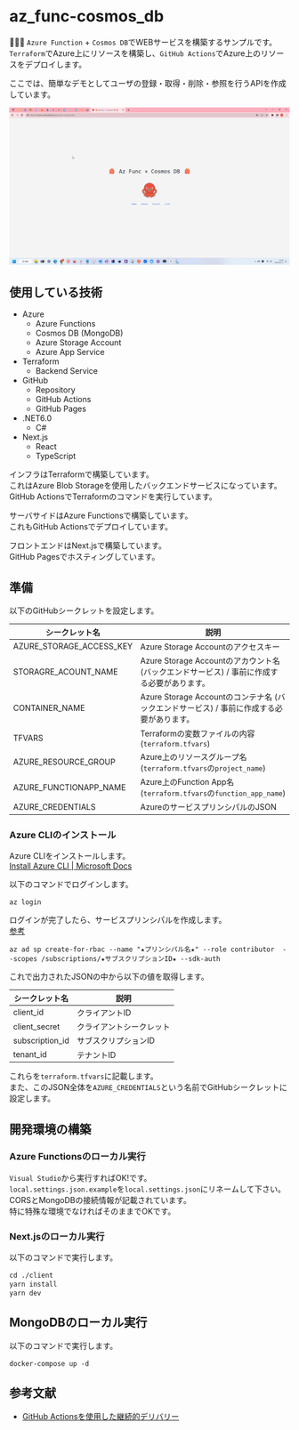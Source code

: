 # az_func-cosmos_db

🦉🦉🦉 `Azure Function` + `Cosmos DB`でWEBサービスを構築するサンプルです。  
`Terraform`でAzure上にリソースを構築し、`GitHub Actions`でAzure上のリソースをデプロイします。  

ここでは、簡単なデモとしてユーザの登録・取得・削除・参照を行うAPIを作成しています。  

![成果物](./docs/img/fruit.gif)  

## 使用している技術

- Azure
  - Azure Functions
  - Cosmos DB (MongoDB)
  - Azure Storage Account
  - Azure App Service
- Terraform
  - Backend Service
- GitHub
  - Repository
  - GitHub Actions
  - GitHub Pages
- .NET6.0
  - C#
- Next.js
  - React
  - TypeScript

インフラはTerraformで構築しています。  
これはAzure Blob Storageを使用したバックエンドサービスになっています。  
GitHub ActionsでTerraformのコマンドを実行しています。  

サーバサイドはAzure Functionsで構築しています。  
これもGitHub Actionsでデプロイしています。  

フロントエンドはNext.jsで構築しています。  
GitHub Pagesでホスティングしています。  

## 準備

以下のGitHubシークレットを設定します。  

| シークレット名 | 説明 |
| --- | --- |
| AZURE_STORAGE_ACCESS_KEY | Azure Storage Accountのアクセスキー |
| STORAGRE_ACOUNT_NAME | Azure Storage Accountのアカウント名 (バックエンドサービス) / 事前に作成する必要があります。 |
| CONTAINER_NAME | Azure Storage Accountのコンテナ名 (バックエンドサービス) / 事前に作成する必要があります。 |
| TFVARS | Terraformの変数ファイルの内容 (`terraform.tfvars`) |
| AZURE_RESOURCE_GROUP | Azure上のリソースグループ名 (`terraform.tfvars`の`project_name`) |
| AZURE_FUNCTIONAPP_NAME | Azure上のFunction App名 (`terraform.tfvars`の`function_app_name`) |
| AZURE_CREDENTIALS | AzureのサービスプリンシパルのJSON |

### Azure CLIのインストール

Azure CLIをインストールします。  
[Install Azure CLI | Microsoft Docs](https://docs.microsoft.com/ja-jp/cli/azure/install-azure-cli)  

以下のコマンドでログインします。  

```shell
az login
```

ログインが完了したら、サービスプリンシパルを作成します。  
[参考](https://github.com/marketplace/actions/azure-cli-action#configure-azure-credentials-as-github-secret)  

```shell
az ad sp create-for-rbac --name "★プリンシパル名★" --role contributor  --scopes /subscriptions/★サブスクリプションID★ --sdk-auth
```

これで出力されたJSONの中から以下の値を取得します。  

| シークレット名 | 説明 |
| --- | --- |
| client_id | クライアントID |
| client_secret | クライアントシークレット |
| subscription_id | サブスクリプションID |
| tenant_id | テナントID |

これらを`terraform.tfvars`に記載します。  
また、このJSON全体を`AZURE_CREDENTIALS`という名前でGitHubシークレットに設定します。  

## 開発環境の構築

### Azure Functionsのローカル実行

`Visual Studio`から実行すればOK!です。  
`local.settings.json.example`を`local.settings.json`にリネームして下さい。  
CORSとMongoDBの接続情報が記載されています。  
特に特殊な環境でなければそのままでOKです。  

### Next.jsのローカル実行

以下のコマンドで実行します。  

```shell
cd ./client
yarn install
yarn dev
```

## MongoDBのローカル実行

以下のコマンドで実行します。  

```shell
docker-compose up -d
```

## 参考文献

- [GitHub Actionsを使用した継続的デリバリー](https://learn.microsoft.com/ja-jp/azure/azure-functions/functions-how-to-github-actions?tabs=dotnet)
